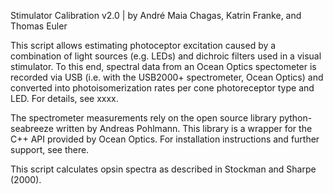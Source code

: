 
Stimulator Calibration
v2.0 | by André Maia Chagas, Katrin Franke, and Thomas Euler

This script allows estimating photoceptor excitation caused by a combination of light sources (e.g. LEDs) and dichroic filters used in a visual stimulator. To this end, spectral data from an Ocean Optics spectometer is recorded via USB (i.e. with the USB2000+ spectrometer, Ocean Optics) and converted into photoisomerization rates per cone photoreceptor type and LED. For details, see xxxx.

The spectrometer measurements rely on the open source library python-seabreeze written by Andreas Pohlmann. This library is a wrapper for the C++ API provided by Ocean Optics. For installation instructions and further support, see there.

This script calculates opsin spectra as described in Stockman and Sharpe (2000).
